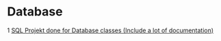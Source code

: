 # Database
1 [SQL Projekt done for Database classes (Include a lot of documentation)](ConferenceSQL)
